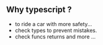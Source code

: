 ## Why typescript ?

- to ride a car with more safety...
- check types to prevent mistakes.
- check funcs returns and more ...